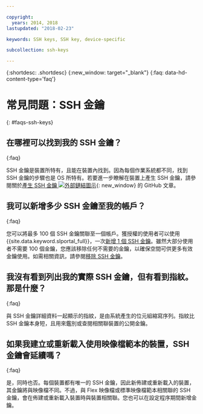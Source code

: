 ```yaml
---

copyright:
  years: 2014, 2018
lastupdated: "2018-02-23"

keywords: SSH keys, SSH key, device-specific

subcollection: ssh-keys

---
```


{:shortdesc: .shortdesc}
{:new_window: target="_blank"}
{:faq: data-hd-content-type='faq'}

# 常見問題：SSH 金鑰
{: #faqs-ssh-keys}

## 在哪裡可以找到我的 SSH 金鑰？
{:faq}

SSH 金鑰是裝置所特有，且能在裝置內找到。因為每個作業系統都不同，找到 SSH 金鑰的步驟也是 OS 所特有。若要進一步瞭解在裝置上產生 SSH 金鑰，請參閱關於[產生 SSH 金鑰 ![外部鏈結圖示](../../icons/launch-glyph.svg "外部鏈結圖示")](https://help.github.com/articles/generating-ssh-keys#platform-windows){: new_window} 的 GitHub 文章。

## 我可以新增多少 SSH 金鑰至我的帳戶？
{:faq}

您可以將最多 100 個 SSH 金鑰關聯至一個帳戶。獲授權的使用者可以使用 {{site.data.keyword.slportal_full}}，一次[新增 1 個 SSH 金鑰](/docs/infrastructure/ssh-keys?topic=ssh-keys-adding-an-ssh-key)。雖然大部分使用者不需要 100 個金鑰，您應該移除任何不需要的金鑰，以確保空間可供更多有效金鑰使用。如需相關資訊，請參閱[移除 SSH 金鑰](/docs/infrastructure/ssh-keys?topic=ssh-keys-removing-an-ssh-key)。

## 我沒有看到列出我的實際 SSH 金鑰，但有看到指紋。那是什麼？
{:faq}

與 SSH 金鑰詳細資料一起顯示的指紋，是由系統產生的位元組縮寫序列。指紋比 SSH 金鑰本身短，且用來鑑別或查閱相關聯裝置的公開金鑰。

## 如果我建立或重新載入使用映像檔範本的裝置，SSH 金鑰會延續嗎？
{:faq}

是，同時也否。每個裝置都有唯一的 SSH 金鑰，因此新佈建或重新載入的裝置，其金鑰將與映像檔不同。不過，與 Flex 映像檔或標準映像檔範本相關聯的 SSH 金鑰，會在佈建或重新載入裝置時與裝置相關聯。您也可以在設定程序期間新增金鑰。
